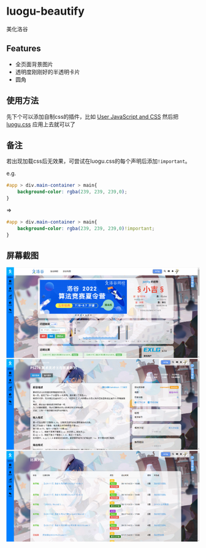 # luogu-beautify
美化洛谷

## Features
 - 全页面背景图片
 - 透明度刚刚好的半透明卡片
 - 圆角

## 使用方法
先下个可以添加自制css的插件，比如 [User JavaScript and CSS](https://chrome.google.com/webstore/detail/nbhcbdghjpllgmfilhnhkllmkecfmpld)
然后把 [luogu.css](luogu.css) 应用上去就可以了

## 备注
若出现加载css后无效果，可尝试在luogu.css的每个声明后添加``!important``。

e.g.
```css
#app > div.main-container > main{
	background-color: rgba(239, 239, 239,0);
}
```
=>
```css
#app > div.main-container > main{
	background-color: rgba(239, 239, 239,0)!important;
}
```


## 屏幕截图
![](Screenshot_2.png)
![](Screenshot_4.png)
![](Screenshot_5.png)
